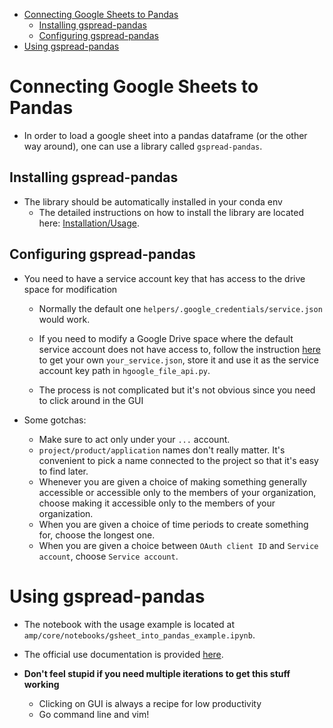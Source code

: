 <!-- toc -->

- [Connecting Google Sheets to Pandas](#connecting-google-sheets-to-pandas)
  * [Installing gspread-pandas](#installing-gspread-pandas)
  * [Configuring gspread-pandas](#configuring-gspread-pandas)
- [Using gspread-pandas](#using-gspread-pandas)

<!-- tocstop -->

# Connecting Google Sheets to Pandas

- In order to load a google sheet into a pandas dataframe (or the other way
  around), one can use a library called `gspread-pandas`.

## Installing gspread-pandas

- The library should be automatically installed in your conda env
  - The detailed instructions on how to install the library are located here:
    [Installation/Usage](https://gspread-pandas.readthedocs.io/en/latest/getting_started.html#installation-usage).

## Configuring gspread-pandas

- You need to have a service account key that has access to the drive space for modification
  - Normally the default one `helpers/.google_credentials/service.json` would work.
  - If you need to modify a Google Drive space where the default service account does not have access to, follow the instruction [here](https://gspread-pandas.readthedocs.io/en/latest/getting_started.html#client-credentials) to get your own `your_service.json`, store it and use it as the service account key path in `hgoogle_file_api.py`.
    
  - The process is not complicated but it's not obvious since you need to click
    around in the GUI

- Some gotchas:
  - Make sure to act only under your `...` account.
  - `project/product/application` names don't really matter. It's convenient to
    pick a name connected to the project so that it's easy to find later.
  - Whenever you are given a choice of making something generally accessible or
    accessible only to the members of your organization, choose making it
    accessible only to the members of your organization.
  - When you are given a choice of time periods to create something for, choose
    the longest one.
  - When you are given a choice between `OAuth client ID` and `Service account`,
    choose `Service account`.

# Using gspread-pandas

- The notebook with the usage example is located at
  `amp/core/notebooks/gsheet_into_pandas_example.ipynb`.

- The official use documentation is provided
  [here](https://gspread-pandas.readthedocs.io/en/latest/using.html).

- **Don't feel stupid if you need multiple iterations to get this stuff
  working**
  - Clicking on GUI is always a recipe for low productivity
  - Go command line and vim!
